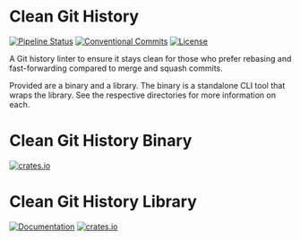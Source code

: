 # Clean Git History
[![Pipeline Status](https://gitlab.com/DeveloperC/clean_git_history/badges/main/pipeline.svg)](https://gitlab.com/DeveloperC/clean_git_history/-/pipelines)
[![Conventional Commits](https://img.shields.io/badge/Conventional%20Commits-1.0.0-yellow.svg)](https://conventionalcommits.org)
[![License](https://img.shields.io/badge/License-AGPLv3-blue.svg)](https://www.gnu.org/licenses/agpl-3.0)


A Git history linter to ensure it stays clean for those who prefer rebasing and fast-forwarding compared to merge and squash commits.

Provided are a binary and a library. The binary is a standalone CLI tool that wraps the library. See the respective directories for more information on each.


# Clean Git History Binary
[![crates.io](https://img.shields.io/crates/v/clean_git_history)](https://crates.io/crates/clean_git_history)


# Clean Git History Library
[![Documentation](https://docs.rs/clean_git_history_lib/badge.svg)](https://docs.rs/clean_git_history_lib)
[![crates.io](https://img.shields.io/crates/v/clean_git_history_lib)](https://crates.io/crates/clean_git_history_lib)
